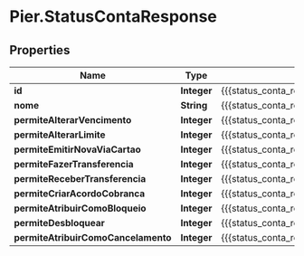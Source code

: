 # Pier.StatusContaResponse

## Properties
Name | Type | Description | Notes
------------ | ------------- | ------------- | -------------
**id** | **Integer** | {{{status_conta_response_id_value}}} | 
**nome** | **String** | {{{status_conta_response_nome_value}}} | 
**permiteAlterarVencimento** | **Integer** | {{{status_conta_response_permite_alterar_vencimento_value}}} | [optional] 
**permiteAlterarLimite** | **Integer** | {{{status_conta_response_permite_alterar_limite_value}}} | [optional] 
**permiteEmitirNovaViaCartao** | **Integer** | {{{status_conta_response_permite_emitir_nova_via_cartao_value}}} | [optional] 
**permiteFazerTransferencia** | **Integer** | {{{status_conta_response_permite_fazer_transferencia_value}}} | [optional] 
**permiteReceberTransferencia** | **Integer** | {{{status_conta_response_permite_receber_transferencia_value}}} | [optional] 
**permiteCriarAcordoCobranca** | **Integer** | {{{status_conta_response_permite_criar_acordo_cobranca_value}}} | [optional] 
**permiteAtribuirComoBloqueio** | **Integer** | {{{status_conta_response_permite_atribuir_como_bloqueio_value}}} | [optional] 
**permiteDesbloquear** | **Integer** | {{{status_conta_response_permite_desbloquear_value}}} | [optional] 
**permiteAtribuirComoCancelamento** | **Integer** | {{{status_conta_response_permite_atribuir_como_cancelamento_value}}} | [optional] 


